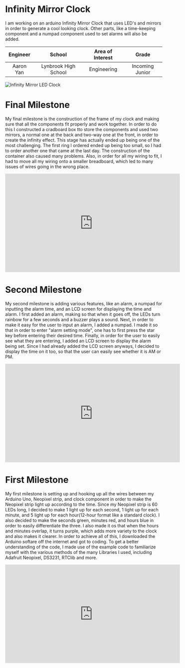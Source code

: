 ﻿# Infinity Mirror Clock
I am working on an arduino Infinity Mirror Clock that uses LED's and mirrors in order to generate a cool looking clock. Other parts, like a time-keeping component and a numpad component used to set alarms will also be added.

| **Engineer** | **School** | **Area of Interest** | **Grade** |
|:--:|:--:|:--:|:--:|
| Aaron Yan | Lynbrook High School | Engineering | Incoming Junior
![Infinity Mirror LED Clock](IMG_2988.HEIC)
  
# Final Milestone
My final milestone is the construction of the frame of my clock and making sure that all the components fit properly and work together. In order to do this I constructed a cradboard box tto store the components and used two mirrors, a normal one at the back and two-way one at the front, in order to create the infinity effect. This stage has actually ended up being one of the most challenging. The first ring I ordered ended up being too small, so I had to order another one that came at the last day. The construction of the container also caused many problems. Also, in order for all my wiring to fit, I had to move all my wiring onto a smaller breadboard, which led to many issues of wires going in the wrong place.

<html><iframe width="560" height="315" src="https://www.youtube.com/embed/u-EK20_LeH0" title="YouTube video player" frameborder="0" allow="accelerometer; autoplay; clipboard-write; encrypted-media; gyroscope; picture-in-picture" allowfullscreen></iframe></html>

# Second Milestone
My second milestone is adding various features, like an alarm, a numpad for inputting the alarm time, and an LCD screen for displaying the time and alarm. I first added an alarm, making so that when it goes off, the LEDs  turn rainbow for a few seconds and a buzzer plays a sound. Next, in order to make it easy for the user to input an alarm, I added a numpad. I made it so that in order to enter "alarm setting mode", one has to first press the star key before entering their desired time. Finally, in order for the user to easily see what they are entering, I added an LCD screen to display the alarm being set. Since I had already added the LCD screen anyways, I decided to display the time on it too, so that the user can easily see whether it is AM or PM.

<html><iframe width="560" height="315" src="https://www.youtube.com/embed/0xissyxx65Y" title="YouTube video player" frameborder="0" allow="accelerometer; autoplay; clipboard-write; encrypted-media; gyroscope; picture-in-picture" allowfullscreen></iframe></html>

# First Milestone
  
My first milestone is setting up and hooking up all the wires between my Arduino Uno, Neopixel strip, and clock component in order to make the Neopixel strip light up according to the time. Since my Neopixel strip is 60 LEDs long, I decided to make 1 light up for each second, 1 light up for each minute, and 5 light up for each hour(12-hour format like a standard clock). I also decided to make the seconds green, minutes red, and hours blue in order to easily differentiate the three. I also made it os that when the hours and minutes overlap, it turns purple, which adds more variety to the clock and also makes it clearer. In order to achieve all of this, I downloaded the Arduino softare off the internet and got to coding. To get a better understanding of the code, I made use of the example code to familiarize myself with the various methods of the many Libraries I used, including Adafruit Neopixel, DS3231, RTClib and more.

<html><iframe width="560" height="315" src="https://www.youtube.com/embed/-K1nevuzlrw" title="YouTube video player" frameborder="0" allow="accelerometer; autoplay; clipboard-write; encrypted-media; gyroscope; picture-in-picture" allowfullscreen></iframe></html>
